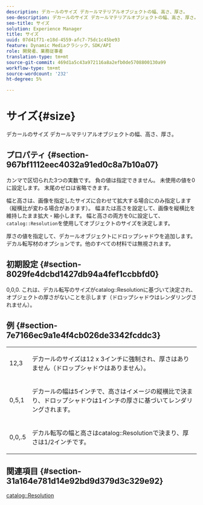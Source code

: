 ```yaml
---
description: デカールのサイズ デカールマテリアルオブジェクトの幅、高さ、厚さ。
seo-description: デカールのサイズ デカールマテリアルオブジェクトの幅、高さ、厚さ。
seo-title: サイズ
solution: Experience Manager
title: サイズ
uuid: 07d41f71-e18d-4559-afc7-75dc1c45be93
feature: Dynamic Mediaクラシック，SDK/API
role: 開発者、業務従事者
translation-type: tm+mt
source-git-commit: 469d1a5c43a972116a8a2efb0de5708800130a99
workflow-type: tm+mt
source-wordcount: '232'
ht-degree: 5%

---
```



# サイズ{#size}

デカールのサイズ デカールマテリアルオブジェクトの幅、高さ、厚さ。

## プロパティ {#section-967bf1112eec4032a91ed0c8a7b10a07}

カンマで区切られた3つの実数です。 負の値は指定できません。 未使用の値を0に設定します。 末尾のゼロは省略できます。

幅と高さは、画像を指定したサイズに合わせて拡大する場合にのみ指定します（縦横比が変わる場合があります）。 幅または高さを設定して、画像を縦横比を維持したまま拡大・縮小します。 幅と高さの両方を0に設定して、`catalog::Resolution`を使用してオブジェクトのサイズを決定します。

厚さの値を指定して、デカールオブジェクトにドロップシャドウを追加します。 デカル転写材のオプションです。他のすべての材料では無視されます。

## 初期設定 {#section-8029fe4dcbd1427db94a4fef1ccbbfd0}

0,0,0. これは、デカル転写のサイズがcatalog::Resolutionに基づいて決定され、オブジェクトの厚さがないことを示します（ドロップシャドウはレンダリングされません）。

## 例 {#section-7e7166ec9a1e4f4cb026de3342fcddc3}

<table id="simpletable_E3503BD975F342C58DDB4C2B56BF0CEE"> 
 <tr class="strow"> 
  <td class="stentry"> <p>12,3 </p></td> 
  <td class="stentry"> <p>デカールのサイズは12 x 3インチに強制され、厚さはありません（ドロップシャドウはありません）。 </p></td> 
 </tr> 
 <tr class="strow"> 
  <td class="stentry"> <p>0,5,1 </p></td> 
  <td class="stentry"> <p>デカールの幅は5インチで、高さはイメージの縦横比で決まり、ドロップシャドウは1インチの厚さに基づいてレンダリングされます。 </p></td> 
 </tr> 
 <tr class="strow"> 
  <td class="stentry"> <p>0,0,.5 </p></td> 
  <td class="stentry"> <p>デカル転写の幅と高さはcatalog::Resolutionで決まり、厚さは1/2インチです。 </p></td> 
 </tr> 
</table>

## 関連項目 {#section-31a164e781d14e92bd9d379d3c329e92}

[catalog::Resolution](../../../../../ir-api/material-cat/image-rendering-api-ref/c-ir-material-catalog/c-ir-attributes-reference/r-ir-resolution.md#reference-09fe14e6bfbf4db6b7f4369fffecc806)
